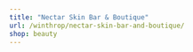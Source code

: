 ```yaml
---
title: "Nectar Skin Bar & Boutique"
url: /winthrop/nectar-skin-bar-and-boutique/
shop: beauty
---
```

